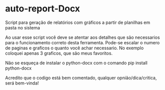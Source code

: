 # auto-report-Docx
Script para geração de relatórios com gráficos a partir de planilhas em pasta no sistema

Ao usar esse script você deve se atentar aos detalhes que são necessarios para o funcionamento correto desta ferramenta. 
Pode-se escalar o numero de paginas e graficos o quanto você achar necessario. No exemplo coloquei apenas 3 graficos, que são meus favoritos. 

Não se esqueça de instalar o python-docx com o comando  pip install python-docx

Acredito que o codigo está bem comentado, qualquer opnião/dica/critica, será bem-vinda! 

